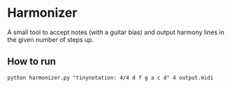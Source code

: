 # Harmonizer

A small tool to accept notes (with a guitar bias) and output harmony lines in the
given number of steps up.

## How to run

```
python harmonizer.py "tinynotation: 4/4 d f g a c d" 4 output.midi
```